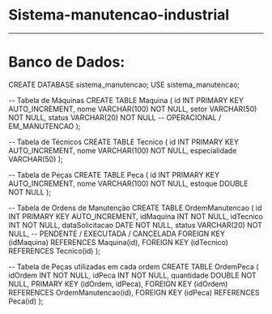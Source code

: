 # Sistema-manutencao-industrial


---
# Banco de Dados:

CREATE DATABASE sistema_manutencao;
USE sistema_manutencao;



-- Tabela de Máquinas
CREATE TABLE Maquina (
id INT PRIMARY KEY AUTO_INCREMENT,
nome VARCHAR(100) NOT NULL,
setor VARCHAR(50) NOT NULL,
status VARCHAR(20) NOT NULL -- OPERACIONAL / EM_MANUTENCAO
);


-- Tabela de Técnicos
CREATE TABLE Tecnico (
id INT PRIMARY KEY AUTO_INCREMENT,
nome VARCHAR(100) NOT NULL,
especialidade VARCHAR(50)
);


-- Tabela de Peças
CREATE TABLE Peca (
id INT PRIMARY KEY AUTO_INCREMENT,
nome VARCHAR(100) NOT NULL,
estoque DOUBLE NOT NULL
);


-- Tabela de Ordens de Manutenção
CREATE TABLE OrdemManutencao (
id INT PRIMARY KEY AUTO_INCREMENT,
idMaquina INT NOT NULL,
idTecnico INT NOT NULL,
dataSolicitacao DATE NOT NULL,
status VARCHAR(20) NOT NULL, -- PENDENTE / EXECUTADA / CANCELADA
FOREIGN KEY (idMaquina) REFERENCES Maquina(id),
FOREIGN KEY (idTecnico) REFERENCES Tecnico(id)
);


-- Tabela de Peças utilizadas em cada ordem
CREATE TABLE OrdemPeca (
idOrdem INT NOT NULL,
idPeca INT NOT NULL,
quantidade DOUBLE NOT NULL,
PRIMARY KEY (idOrdem, idPeca),
FOREIGN KEY (idOrdem) REFERENCES OrdemManutencao(id),
FOREIGN KEY (idPeca) REFERENCES Peca(id)
);
